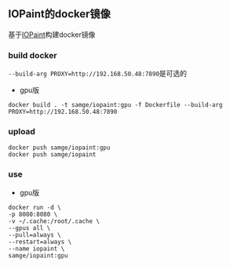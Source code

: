 ## IOPaint的docker镜像

基于[IOPaint](https://github.com/Sanster/IOPaint)构建docker镜像

### build docker
`--build-arg PROXY=http://192.168.50.48:7890`是可选的

- gpu版
```shell
docker build . -t samge/iopaint:gpu -f Dockerfile --build-arg PROXY=http://192.168.50.48:7890
```

### upload
```shell
docker push samge/iopaint:gpu
docker push samge/iopaint
```

### use

- gpu版
```shell
docker run -d \
-p 8080:8080 \
-v ~/.cache:/root/.cache \
--gpus all \
--pull=always \
--restart=always \
--name iopaint \
samge/iopaint:gpu
```